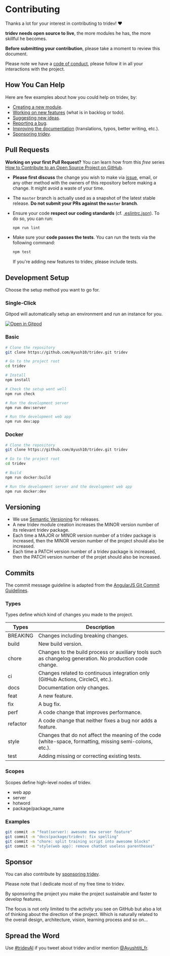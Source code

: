 # Contributing

Thanks a lot for your interest in contributing to tridev! :heart:

**tridev needs open source to live**, the more modules he has, the more skillful he becomes.

**Before submitting your contribution**, please take a moment to review this document.

Please note we have a [code of conduct](https://github.com/Ayush10/tridev/blob/develop/.github/CODE_OF_CONDUCT.md), please follow it in all your interactions with the project.

## How You Can Help

Here are few examples about how you could help on tridev, by:

- [Creating a new module](https://docs.gettridev.ai/packages-modules).
- [Working on new features](http://roadmap.gettridev.ai) (what is in backlog or todo).
- [Suggesting new ideas](https://github.com/Ayush10/tridev/issues/new/choose).
- [Reporting a bug](https://github.com/Ayush10/tridev/issues/new?labels=bug&template=BUG.md).
- [Improving the documentation](https://github.com/Ayush10/docs.gettridev.ai) (translations, typos, better writing, etc.).
- [Sponsoring tridev](http://sponsor.gettridev.ai).


## Pull Requests

**Working on your first Pull Request?** You can learn how from this *free* series [How to Contribute to an Open Source Project on GitHub](https://egghead.io/courses/how-to-contribute-to-an-open-source-project-on-github).

- **Please first discuss** the change you wish to make via [issue](https://github.com/Ayush10/tridev/issues),
  email, or any other method with the owners of this repository before making a change.
  It might avoid a waste of your time.

- The `master` branch is actually used as a snapshot of the latest stable release. **Do not submit your PRs
  against the `master` branch**.

- Ensure your code **respect our coding standards** (cf. [.eslintrc.json](https://github.com/Ayush10/tridev/blob/develop/.eslintrc.json)).
To do so, you can run:

  ```sh
  npm run lint
  ```
  
- Make sure your **code passes the tests**. You can run the tests via the following command:
  
  ```sh
  npm test
  ```
  
  If you're adding new features to tridev, please include tests.

## Development Setup

Choose the setup method you want to go for.

### Single-Click

Gitpod will automatically setup an environment and run an instance for you.

[![Open in Gitpod](https://gitpod.io/button/open-in-gitpod.svg)](https://gitpod.io/#https://github.com/Ayush10/tridev)

### Basic

```sh
# Clone the repository
git clone https://github.com/Ayush10/tridev.git tridev

# Go to the project root
cd tridev

# Install
npm install

# Check the setup went well
npm run check

# Run the development server
npm run dev:server

# Run the development web app
npm run dev:app
```

### Docker

```sh
# Clone the repository
git clone https://github.com/Ayush10/tridev.git tridev

# Go to the project root
cd tridev

# Build
npm run docker:build

# Run the development server and the development web app
npm run docker:dev
```

## Versioning

- We use [Semantic Versioning](https://semver.org) for releases.
- A new tridev module creation increases the MINOR version number of its relevant tridev package.
- Each time a MAJOR or MINOR version number of a tridev package is increased, then the MINOR version number of the project should also be increased.
- Each time a PATCH version number of a tridev package is increased, then the PATCH version number of the projet should also be increased.

## Commits

The commit message guideline is adapted from the [AngularJS Git Commit Guidelines](https://github.com/angular/angular.js/blob/master/DEVELOPERS.md#-git-commit-guidelines).

### Types

Types define which kind of changes you made to the project.

| Types         | Description |
| ------------- |-------------|
| BREAKING      | Changes including breaking changes. |
| build         | New build version. |
| chore         | Changes to the build process or auxiliary tools such as changelog generation. No production code change. |
| ci            | Changes related to continuous integration only (GitHub Actions, CircleCI, etc.). |
| docs          | Documentation only changes. |
| feat          | A new feature. |
| fix           | A bug fix. |
| perf          | A code change that improves performance. |
| refactor      | A code change that neither fixes a bug nor adds a feature. |
| style         | Changes that do not affect the meaning of the code (white-space, formatting, missing semi-colons, etc.). |
| test          | Adding missing or correcting existing tests. |

### Scopes

Scopes define high-level nodes of tridev.

- web app
- server
- hotword
- package/package_name

### Examples

```sh
git commit -m "feat(server): awesome new server feature"
git commit -m "docs(package/tridev): fix spelling"
git commit -m "chore: split training script into awesome blocks"
git commit -m "style(web app): remove chatbot useless parentheses"
```

## Sponsor

You can also contribute by [sponsoring tridev](http://sponsor.gettridev.ai).

Please note that I dedicate most of my free time to tridev.

By sponsoring the project you make the project sustainable and faster to develop features.

The focus is not only limited to the activity you see on GitHub but also a lot of thinking about the direction of the project. Which is naturally related to the overall design, architecture, vision, learning process and so on...

## Spread the Word

Use [#tridevAI](https://twitter.com/hashtag/tridevAI) if you tweet about tridev and/or mention [@Ayushtiti_fr](https://twitter.com/Ayushtiti_fr).
